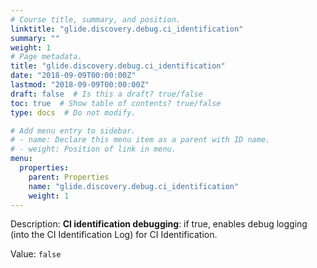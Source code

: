 ```yaml
---
# Course title, summary, and position.
linktitle: "glide.discovery.debug.ci_identification"
summary: ""
weight: 1
# Page metadata.
title: "glide.discovery.debug.ci_identification"
date: "2018-09-09T00:00:00Z"
lastmod: "2018-09-09T00:00:00Z"
draft: false  # Is this a draft? true/false
toc: true  # Show table of contents? true/false
type: docs  # Do not modify.

# Add menu entry to sidebar.
# - name: Declare this menu item as a parent with ID name.
# - weight: Position of link in menu.
menu:
  properties:
    parent: Properties
    name: "glide.discovery.debug.ci_identification"
    weight: 1
---
```


Description: <b>CI identification debugging</b>: if true, enables debug logging (into the CI Identification Log) for CI Identification.


Value: `false`